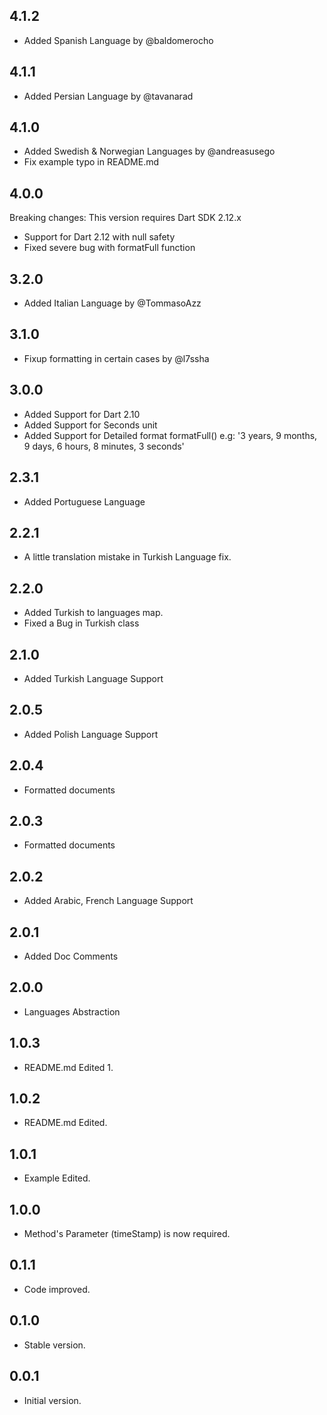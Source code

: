 <!--
Versioning Methodology:
on new translation added: increment patch
on bug fixed or new api supported: increment minor and reset patch
on breaking change occured: increment major and reset minor and patch
-->

## 4.1.2
- Added Spanish Language by @baldomerocho

## 4.1.1
- Added Persian Language by @tavanarad

## 4.1.0
- Added Swedish & Norwegian Languages by @andreasusego
- Fix example typo in README.md

## 4.0.0
Breaking changes: This version requires Dart SDK 2.12.x

- Support for Dart 2.12 with null safety
- Fixed severe bug with formatFull function

## 3.2.0
- Added Italian Language by @TommasoAzz

## 3.1.0
- Fixup formatting in certain cases by @l7ssha

## 3.0.0
- Added Support for Dart 2.10
- Added Support for Seconds unit
- Added Support for Detailed format formatFull() e.g: '3 years, 9 months, 9 days, 6 hours, 8 minutes, 3 seconds'

## 2.3.1
- Added Portuguese Language

## 2.2.1
- A little translation mistake in Turkish Language fix.

## 2.2.0
- Added Turkish to languages map.
- Fixed a Bug in Turkish class

## 2.1.0
- Added Turkish Language Support


## 2.0.5
- Added Polish Language Support

## 2.0.4
- Formatted documents

## 2.0.3
- Formatted documents

## 2.0.2
- Added Arabic, French Language Support

## 2.0.1
- Added Doc Comments

## 2.0.0
- Languages Abstraction

## 1.0.3
- README.md Edited 1.

## 1.0.2
- README.md Edited.

## 1.0.1
- Example Edited.

## 1.0.0
- Method's Parameter (timeStamp) is now required.

## 0.1.1
- Code improved.

## 0.1.0
- Stable version.

## 0.0.1
- Initial version.
